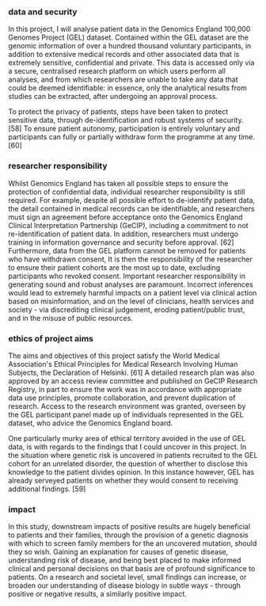 ### data and security

In this project, I will analyse patient data in the Genomics England 100,000 Genomes Project (GEL) dataset. Contained within the GEL dataset are the genomic information of over a hundred thousand voluntary participants, in addition to extensive medical records and other associated data that is extremely sensitive, confidential and private. This data is accessed only via a secure, centralised research platform on which users perform all analyses, and from which researchers are unable to take any data that could be deemed identifiable: in essence, only the analytical results from studies can be extracted, after undergoing an approval process.

To protect the privacy of patients, steps have been taken to protect sensitive data, through de-identification and robust systems of security. [58]
To ensure patient autonomy, participation is entirely voluntary and participants can fully or partially withdraw form the programme at any time. [60]

### researcher responsibility

Whilst Genomics England has taken all possible steps to ensure the protection of confidential data, individual researcher responsibility is still required. For example, despite all possible effort to de-identify patient data, the detail contained in medical records can be identifiable, and researchers must sign an agreement before acceptance onto the Genomics England Clinical Interpretation Partnership (GeCIP), including a commitment to not re-identification of patient data.
In addition, researchers must undergo training in information governance and security before approval. [62]
Furthermore, data from the GEL platform cannot be removed for patients who have withdrawn consent, It is then the responsibility of the researcher to ensure their patient cohorts are the most up to date, excluding participants who revoked consent. 
Important researcher responsibility in generating sound and robust analyses are paramount. Incorrect inferences would lead to extremely harmful impacts on a patient level via clinical action based on misinformation, and on the level of clinicians, health services and society  - via discrediting clinical judgement, eroding patient/public trust, and in the misuse of public resources.

### ethics of project aims

The aims and objectives of this project satisfy the World Medical Association's Ethical Principles for Medical Research Involving Human Subjects, the Declaration of Helsinki. [61] A detailed research plan was also approved by an access review committee and published on GeCIP Research Registry, in part to ensure the work was in accordance with appropriate data use principles, promote collaboration, and prevent duplication of research. Access to the research environment was granted, overseen by the GEL participant panel made up of individuals represented in the GEL dataset, who advice the Genomics England board.

One particularly murky area of ethical territory avoided in the use of GEL data, is with regards to the findings that I could uncover in this project. In the situation where genetic risk is uncovered in patients recruited to the GEL cohort for an unrelated disorder, the question of wherther to disclose this knowledge to the patient divides opinion. In this instance however, GEL has already serveyed patients on whether they would consent to receiving additional findings. [59]

### impact

In this study, downstream impacts of positive results are hugely beneficial to patients and their families, through the provision of a genetic diagnosis with which to screen family members for the an uncovered mutation, should they so wish. Gaining an explanation for causes of genetic disease, understanding risk of disease, and being best placed to make informed clinical and personal decisions on that basis are of profound significance to patients.
On a research and societal level, small findings can increase, or broaden our understanding of disease biology in subtle ways - through positive or negative results, a similarly positive impact.
